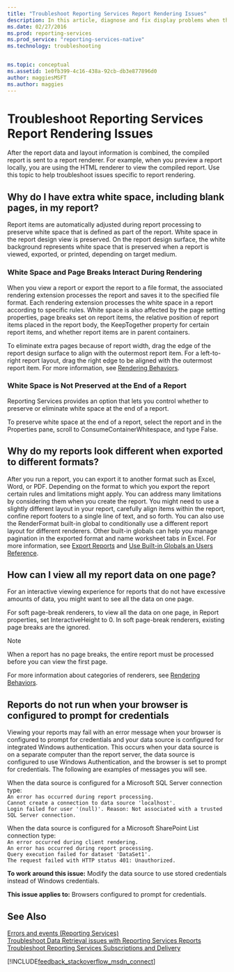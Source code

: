 ```yaml
---
title: "Troubleshoot Reporting Services Report Rendering Issues"
description: In this article, diagnose and fix display problems when the compiled report and layout data is sent to a report renderer in SQL Server Reporting Services.
ms.date: 02/27/2016
ms.prod: reporting-services
ms.prod_service: "reporting-services-native"
ms.technology: troubleshooting


ms.topic: conceptual
ms.assetid: 1e0fb399-4c16-438a-92cb-db3e877896d0
author: maggiesMSFT
ms.author: maggies
---
```

# Troubleshoot Reporting Services Report Rendering Issues
After the report data and layout information is combined, the compiled report is sent to a report renderer. For example, when you preview a report locally, you are using the HTML renderer to view the compiled report. Use this topic to help troubleshoot issues specific to report rendering.   
  
## Why do I have extra white space, including blank pages, in my report?  
Report items are automatically adjusted during report processing to preserve white space that is defined as part of the report. White space in the report design view is preserved. On the report design surface, the white background represents white space that is preserved when a report is viewed, exported, or printed, depending on target medium.  
  
### White Space and Page Breaks Interact During Rendering  
When you view a report or export the report to a file format, the associated rendering extension processes the report and saves it to the specified file format. Each rendering extension processes the white space in a report according to specific rules. White space is also affected by the page setting properties, page breaks set on report items, the relative position of report items placed in the report body, the KeepTogether property for certain report items, and whether report items are in parent containers.   
  
To eliminate extra pages because of report width, drag the edge of the report design surface to align with the outermost report item. For a left-to-right report layout, drag the right edge to be aligned with the outermost report item. For more information, see [Rendering Behaviors](../../reporting-services/report-design/rendering-behaviors-report-builder-and-ssrs.md).  
  
### White Space is Not Preserved at the End of a Report  
Reporting Services provides an option that lets you control whether to preserve or eliminate white space at the end of a report.   
  
To preserve white space at the end of a report, select the report and in the Properties pane, scroll to ConsumeContainerWhitespace, and type False.   
  
## Why do my reports look different when exported to different formats?  
After you run a report, you can export it to another format such as Excel, Word, or PDF. Depending on the format to which you export the report certain rules and limitations might apply. You can address many limitations by considering them when you create the report. You might need to use a slightly different layout in your report, carefully align items within the report, confine report footers to a single line of text, and so forth. You can also use the RenderFormat built-in global to conditionally use a different report layout for different renderers. Other built-in globals can help you manage pagination in the exported format and name worksheet tabs in Excel. For more information, see [Export Reports](../../reporting-services/report-builder/export-reports-report-builder-and-ssrs.md) and [Use Built-in Globals an Users Reference](../../reporting-services/report-design/built-in-collections-built-in-globals-and-users-references-report-builder.md).  
  
## How can I view all my report data on one page?  
For an interactive viewing experience for reports that do not have excessive amounts of data, you might want to see all the data on one page.   
  
For soft page-break renderers, to view all the data on one page, in Report properties, set InteractiveHeight to 0. In soft page-break renderers, existing page breaks are the ignored.   
  
> [!NOTE]  
> When a report has no page breaks, the entire report must be processed before you can view the first page.   
  
For more information about categories of renderers, see [Rendering Behaviors](../../reporting-services/report-design/rendering-behaviors-report-builder-and-ssrs.md).  
  
## Reports do not run when your browser is configured to prompt for credentials  
Viewing your reports may fail with an error message when your browser is configured to prompt for credentials and your data source is configured for integrated Windows authentication. This occurs when your data source is on a separate computer than the report server, the data source is configured to use Windows Authentication, and the browser is set to prompt for credentials. The following are examples of messages you will see.  
  
When the data source is configured for a Microsoft SQL Server connection type:  
`An error has occurred during report processing.`  
`Cannot create a connection to data source 'localhost'.`  
`Login failed for user '(null)'. Reason: Not associated with a trusted SQL Server connection.`  
  
When the data source is configured for a Microsoft SharePoint List connection type:  
`An error occurred during client rendering.`   
`An error has occurred during report processing.`   
`Query execution failed for dataset 'DataSet1'.`   
`The request failed with HTTP status 401: Unauthorized.`  
  
**To work around this issue:** Modify the data source to use stored credentials instead of Windows credentials.  
  
**This issue applies to:** Browsers configured to prompt for credentials.  
  
## See Also  
[Errors and events (Reporting Services)](../../reporting-services/troubleshooting/errors-and-events-reference-reporting-services.md)  
[Troubleshoot Data Retrieval issues with Reporting Services Reports](../../reporting-services/troubleshooting/troubleshoot-data-retrieval-issues-with-reporting-services-reports.md)  
[Troubleshoot Reporting Services Subscriptions and Delivery](../../reporting-services/troubleshooting/troubleshoot-reporting-services-subscriptions-and-delivery.md)  
  
  
  
  

[!INCLUDE[feedback_stackoverflow_msdn_connect](../../includes/feedback-stackoverflow-msdn-connect-md.md)]
